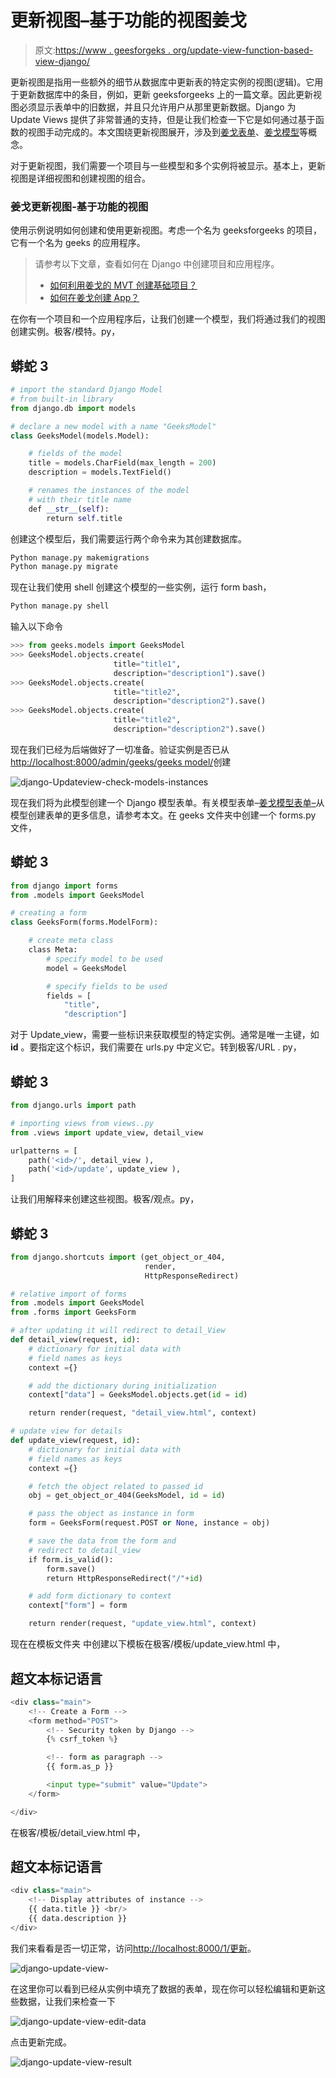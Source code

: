 # 更新视图–基于功能的视图姜戈

> 原文:[https://www . geesforgeks . org/update-view-function-based-view-django/](https://www.geeksforgeeks.org/update-view-function-based-views-django/)

更新视图是指用一些额外的细节从数据库中更新表的特定实例的视图(逻辑)。它用于更新数据库中的条目，例如，更新 geeksforgeeks 上的一篇文章。因此更新视图必须显示表单中的旧数据，并且只允许用户从那里更新数据。Django 为 Update Views 提供了非常普通的支持，但是让我们检查一下它是如何通过基于函数的视图手动完成的。本文围绕更新视图展开，涉及到[姜戈表单](https://www.geeksforgeeks.org/django-forms/)、[姜戈模型](https://www.geeksforgeeks.org/django-models/)等概念。

对于更新视图，我们需要一个项目与一些模型和多个实例将被显示。基本上，更新视图是详细视图和创建视图的组合。

### 姜戈更新视图-基于功能的视图

使用示例说明如何创建和使用更新视图。考虑一个名为 geeksforgeeks 的项目，它有一个名为 geeks 的应用程序。

> 请参考以下文章，查看如何在 Django 中创建项目和应用程序。
> 
> *   [如何利用姜戈的 MVT 创建基础项目？](https://www.geeksforgeeks.org/how-to-create-a-basic-project-using-mvt-in-django/)
> *   [如何在姜戈创建 App？](https://www.geeksforgeeks.org/how-to-create-an-app-in-django/)

在你有一个项目和一个应用程序后，让我们创建一个模型，我们将通过我们的视图创建实例。极客/模特。py，

## 蟒蛇 3

```py
# import the standard Django Model
# from built-in library
from django.db import models

# declare a new model with a name "GeeksModel"
class GeeksModel(models.Model):

    # fields of the model
    title = models.CharField(max_length = 200)
    description = models.TextField()

    # renames the instances of the model
    # with their title name
    def __str__(self):
        return self.title
```

创建这个模型后，我们需要运行两个命令来为其创建数据库。

```py
Python manage.py makemigrations
Python manage.py migrate
```

现在让我们使用 shell 创建这个模型的一些实例，运行 form bash，

```py
Python manage.py shell
```

输入以下命令

```py
>>> from geeks.models import GeeksModel
>>> GeeksModel.objects.create(
                       title="title1",
                       description="description1").save()
>>> GeeksModel.objects.create(
                       title="title2",
                       description="description2").save()
>>> GeeksModel.objects.create(
                       title="title2",
                       description="description2").save()
```

现在我们已经为后端做好了一切准备。验证实例是否已从[http://localhost:8000/admin/geeks/geeks model/](http://localhost:8000/admin/geeks/geeksmodel/)创建

![django-Updateview-check-models-instances](img/dee101808c9cd4f03ff405df85df3887.png)

现在我们将为此模型创建一个 Django 模型表单。有关模型表单–[姜戈模型表单–](https://geeksforgeeks.org/django-modelform-create-form-from-models/)从模型创建表单的更多信息，请参考本文。在 geeks 文件夹中创建一个 forms.py 文件，

## 蟒蛇 3

```py
from django import forms
from .models import GeeksModel

# creating a form
class GeeksForm(forms.ModelForm):

    # create meta class
    class Meta:
        # specify model to be used
        model = GeeksModel

        # specify fields to be used
        fields = [
            "title",
            "description"]
```

对于 Update_view，需要一些标识来获取模型的特定实例。通常是唯一主键，如 **id** 。要指定这个标识，我们需要在 urls.py 中定义它。转到极客/URL . py，

## 蟒蛇 3

```py
from django.urls import path

# importing views from views..py
from .views import update_view, detail_view

urlpatterns = [
    path('<id>/', detail_view ),
    path('<id>/update', update_view ),
]
```

让我们用解释来创建这些视图。极客/观点。py，

## 蟒蛇 3

```py
from django.shortcuts import (get_object_or_404,
                              render,
                              HttpResponseRedirect)

# relative import of forms
from .models import GeeksModel
from .forms import GeeksForm

# after updating it will redirect to detail_View
def detail_view(request, id):
    # dictionary for initial data with
    # field names as keys
    context ={}

    # add the dictionary during initialization
    context["data"] = GeeksModel.objects.get(id = id)

    return render(request, "detail_view.html", context)

# update view for details
def update_view(request, id):
    # dictionary for initial data with
    # field names as keys
    context ={}

    # fetch the object related to passed id
    obj = get_object_or_404(GeeksModel, id = id)

    # pass the object as instance in form
    form = GeeksForm(request.POST or None, instance = obj)

    # save the data from the form and
    # redirect to detail_view
    if form.is_valid():
        form.save()
        return HttpResponseRedirect("/"+id)

    # add form dictionary to context
    context["form"] = form

    return render(request, "update_view.html", context)
```

现在在模板文件夹
中创建以下模板在极客/模板/update_view.html 中，

## 超文本标记语言

```py
<div class="main">
    <!-- Create a Form -->
    <form method="POST">
        <!-- Security token by Django -->
        {% csrf_token %}

        <!-- form as paragraph -->
        {{ form.as_p }}

        <input type="submit" value="Update">
    </form>

</div>
```

在极客/模板/detail_view.html 中，

## 超文本标记语言

```py
<div class="main">
    <!-- Display attributes of instance -->
    {{ data.title }} <br/>
    {{ data.description }}
</div>
```

我们来看看是否一切正常，访问[http://localhost:8000/1/更新](http://localhost:8000/1/update)。

![django-update-view-](img/2cde8a150f0b9ea1a7b5f12c555d1095.png)

在这里你可以看到已经从实例中填充了数据的表单，现在你可以轻松编辑和更新这些数据，让我们来检查一下

![django-update-view-edit-data](img/588175a644097d90672ee8c81d8f0378.png)

点击更新完成。

![django-update-view-result](img/6db3fab43db4a2ce5c52a6468d9f5ae3.png)